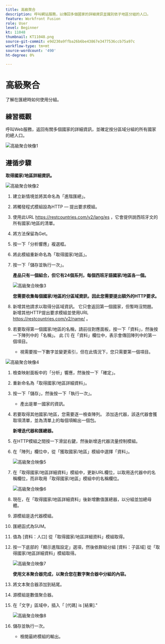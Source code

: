 ```yaml
---
title: 高級聚合
description: 呼叫網站服務，以傳回多個國家的詳細資訊並識別依子地區分組的人口。
feature: Workfront Fusion
role: User
level: Beginner
kt: 11048
thumbnail: KT11048.png
source-git-commit: e9d230a9ffba26b6be43867e3477536ccb75a97c
workflow-type: tm+mt
source-wordcount: '490'
ht-degree: 0%

---
```



# 高級聚合

了解在匯總時如何使用分組。

## 練習概觀

呼叫Web服務，返回有關多個國家的詳細資訊，並確定按分區域分組的所有國家的總人口。

![高級聚合映像1](../12-exercises/assets/advanced-aggregation-walkthrough-1.png)

## 遵循步驟

**取得國家/地區詳細資訊。**

![高級聚合映像2](../12-exercises/assets/advanced-aggregation-walkthrough-2.png)

1. 建立新情境並將其命名為「進階匯總」。
1. 將觸發程式模組設為HTTP — 提出要求模組。
1. 使用此URL https://restcountries.com/v2/lang/es ，它會提供說西班牙文的所有國家/地區的清單。
1. 將方法保留為Get。
1. 按一下「分析響應」複選框。
1. 將此模組重新命名為「取得國家/地區」。
1. 按一下「儲存並執行一次」。

   **產品只有一個組合，但它有24個系列，每個西班牙語國家/地區各一個。**

   ![高級聚合映像3](../12-exercises/assets/advanced-aggregation-walkthrough-3.png)

   **您需要收集每個國家/地區的分區域資訊，因此您需要提出額外的HTTP要求。**

1. 新增其他請求以取得分區域資訊。 它只會返回第一個國家，但暫時沒問題。 新增其他HTTP提出要求模組並使用URL https://restcountries.com/v2/name/ 。
1. 若要取得第一個國家/地區的名稱，請前往對應面板，按一下「資料」，然後按一下陣列中的「名稱」。 此 [1] 在「資料」欄位中，表示會傳回陣列中的第一個項目。

   + 視需要按一下數字並變更索引，但在此情況下，您只需要第一個項目。

![高級聚合映像4](../12-exercises/assets/advanced-aggregation-walkthrough-4.png)

1. 檢查映射面板中的「分析」響應，然後按一下「確定」。
1. 重新命名為「取得國家/地區詳細資料」。
1. 按一下「儲存」，然後按一下「執行一次」。

   + 產出是單一國家的資訊。

1. 若要取得其他國家/地區，您需要逐一檢查陣列。 添加迭代器，該迭代器會獲取項清單，並為清單上的每個項輸出一個包。

   **新增迭代器和匯總器。**

1. 在HTTP模組之間按一下滑鼠右鍵，然後新增迭代器流量控制模組。
1. 在「陣列」欄位中，從「獲取國家/地區」模組中選擇「資料」。

   ![高級聚合映像5](../12-exercises/assets/advanced-aggregation-walkthrough-5.png)

1. 在「取得國家/地區詳細資料」模組中，更新URL欄位，以取用迭代器中的名稱欄位，而非取用「取得國家/地區」模組中的名稱欄位。

   ![高級聚合映像6](../12-exercises/assets/advanced-aggregation-walkthrough-6.png)

1. 現在，在「取得國家/地區詳細資料」後新增數值匯總器，以分組並加總母體。
1. 源模組是迭代器模組。
1. 匯總函式為SUM。
1. 值為 [資料：人口] 從「取得國家/地區詳細資料」模組取得。
1. 按一下底部的「顯示進階設定」選項，然後依群組分組 [資料：子區域] 從「取得國家/地區詳細資料」模組取得。

   ![高級聚合映像7](../12-exercises/assets/advanced-aggregation-walkthrough-7.png)

   **使用文本聚合器完成，以聚合您在數字聚合器中分組的內容。**

1. 將文本聚合器添加到結尾。
1. 源模組是數值聚合器。
1. 在「文字」區域中，插入「 [代碼] is [結果].&quot;

   ![高級聚合映像8](../12-exercises/assets/advanced-aggregation-walkthrough-8.png)

1. 儲存並執行一次。

   + 檢閱最終模組的輸出。
